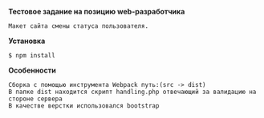 **Тестовое задание на позицию web-разработчика**

    Макет сайта смены статуса пользователя.

**Установка**

    $ npm install 
 
    
**Особенности**

    Сборка с помощью инструмента Webpack путь:(src -> dist)
    В папке dist находится скрипт handling.php отвечающий за валидацию на стороне сервера
    В качестве верстки использовался bootstrap
    
    


    
